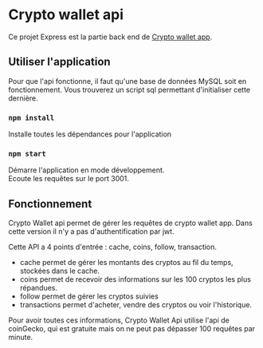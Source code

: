 # Crypto wallet api

Ce projet Express est la partie back end de [Crypto wallet app](https://github.com/Jef-io/crypto-wallet-app).

## Utiliser l'application

Pour que l'api fonctionne, il faut qu'une base de données MySQL soit en fonctionnement.
Vous trouverez un script sql permettant d'initialiser cette dernière.

### `npm install`

Installe toutes les dépendances pour l'application

### `npm start`

Démarre l'application en mode développement.\
Ecoute les requêtes sur le port 3001.

## Fonctionnement

Crypto Wallet api permet de gérer les requêtes de crypto wallet app.
Dans cette version il n'y a pas d'authentification par jwt.

Cette API a 4 points d'entrée : cache, coins, follow, transaction.

- cache permet de gérer les montants des cryptos au fil du temps, stockées dans le cache.
- coins permet de recevoir des informations sur les 100 cryptos les plus répandues.
- follow permet de gérer les cryptos suivies
- transactions permet d'acheter, vendre des cryptos ou voir l'historique.

Pour avoir toutes ces informations, Crypto Wallet Api utilise l'api de coinGecko, qui est gratuite mais on ne peut pas dépasser 100 requêtes par minute.